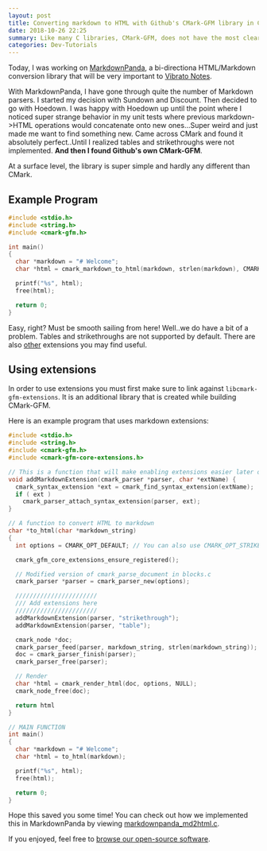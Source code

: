 ```yaml
---
layout: post
title: Converting markdown to HTML with Github's CMark-GFM library in C + How to use extensions!
date: 2018-10-26 22:25
summary: Like many C libraries, CMark-GFM, does not have the most clear documentation. In this article we will learn how to use it.
categories: Dev-Tutorials
---
```


Today, I was working on [MarkdownPanda](https://github.com/Open-App-Library/markdownpanda), a bi-directiona HTML/Markdown conversion library that will be very important to [Vibrato Notes](https://vibrato.app).

With MarkdownPanda, I have gone through quite the number of Markdown parsers. I started my decision with Sundown and Discount. Then decided to go with Hoedown. I was happy with Hoedown up until the point where I noticed super strange behavior in my unit tests where previous markdown->HTML operations would concatenate onto new ones...Super weird and just made me want to find something new. Came across CMark and found it absolutely perfect..Until I realized tables and strikethroughs were not implemented. **And then I found Github's own CMark-GFM**.

At a surface level, the library is super simple and hardly any different than CMark.

## Example Program

```c
#include <stdio.h>
#include <string.h>
#include <cmark-gfm.h>

int main()
{
  char *markdown = "# Welcome";
  char *html = cmark_markdown_to_html(markdown, strlen(markdown), CMARK_OPT_DEFAULT);

  printf("%s", html);
  free(html);

  return 0;
}
```

Easy, right? Must be smooth sailing from here! Well..we do have a bit of a problem. Tables and strikethroughs are not supported by default. There are also [other](https://github.com/github/cmark-gfm/tree/master/extensions) extensions you may find useful.

## Using extensions

In order to use extensions you must first make sure to link against `libcmark-gfm-extensions`. It is an additional library that is created while building CMark-GFM.

Here is an example program that uses markdown extensions:

```c
#include <stdio.h>
#include <string.h>
#include <cmark-gfm.h>
#include <cmark-gfm-core-extensions.h>

// This is a function that will make enabling extensions easier later on.
void addMarkdownExtension(cmark_parser *parser, char *extName) {
  cmark_syntax_extension *ext = cmark_find_syntax_extension(extName);
  if ( ext )
    cmark_parser_attach_syntax_extension(parser, ext);
}

// A function to convert HTML to markdown
char *to_html(char *markdown_string)
{
  int options = CMARK_OPT_DEFAULT; // You can also use CMARK_OPT_STRIKETHROUGH_DOUBLE_TILDE to enforce double tilde.

  cmark_gfm_core_extensions_ensure_registered();

  // Modified version of cmark_parse_document in blocks.c
  cmark_parser *parser = cmark_parser_new(options);

  ///////////////////////
  /// Add extensions here
  ///////////////////////
  addMarkdownExtension(parser, "strikethrough");
  addMarkdownExtension(parser, "table");

  cmark_node *doc;
  cmark_parser_feed(parser, markdown_string, strlen(markdown_string));
  doc = cmark_parser_finish(parser);
  cmark_parser_free(parser);

  // Render
  char *html = cmark_render_html(doc, options, NULL);
  cmark_node_free(doc);

  return html
}

// MAIN FUNCTION
int main()
{
  char *markdown = "# Welcome";
  char *html = to_html(markdown);

  printf("%s", html);
  free(html);

  return 0;
}
```

Hope this saved you some time! You can check out how we implemented this in MarkdownPanda by viewing [markdownpanda_md2html.c](https://github.com/Open-App-Library/markdown-panda/blob/master/src/markdownpanda_md2html.c).

If you enjoyed, feel free to [browse our open-source software](/projects/).
